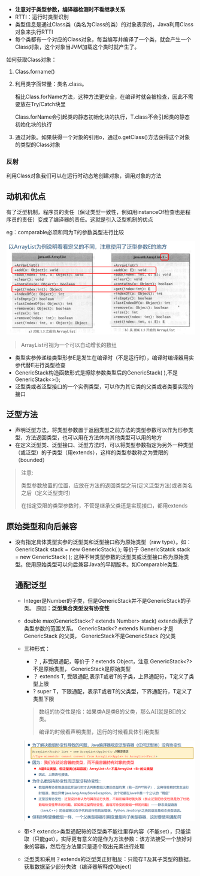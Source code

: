 * **注意对于类型参数，编译器检测时不看继承关系**
* RTTI：运行时类型识别
* 类型信息是通过Class类（类名为Class的类）的对象表示的，Java利用Class对象来执行RTTI
* 每个类都有一个对应的Class对象，每当编写并编译了一个类，就会产生一个Class对象，这个对象当JVM加载这个类时就产生了。

如何获取Class对象：

1. Class.forname()

2. 利用类字面常量：类名.class。

   相比Class.forName方法，这种方法更安全，在编译时就会被检查，因此不需要放在Try/Catch块里

   Class.forName会引起类的静态初始化块的执行，T.class不会引起类的静态初始化块的执行

3. 通过对象。如果获得一个对象的引用o，通过o.getClass()方法获得这个对象的类型的Class对象

### 反射

利用Class对象我们可以在运行时动态地创建对象，调用对象的方法

## 动机和优点

有了泛型机制，程序员的责任（保证类型一致性，例如用instanceOf检查也是程序员的责任）变成了编译器的责任。这就是引入泛型机制的优点

eg：comparable<T>必须和同为T的参数类型进行比较

<img src="./笔记图片/image-20220328162119993.png" alt="image-20220328162119993" style="zoom:67%;" />

> ArrayList可视为一个可以自动增长的数组

* 类型实参传递给类型形参E是发生在编译时（不是运行时），编译时编译器用实参代替E进行类型检查
* GenericStack<E>构造函数形式是擦除参数类型后的GenericStack( ),不是GenericStack<>();
* 泛型类或者泛型接口的一个实例类型，可以作为其它类的父类或者类要实现的接口

## 泛型方法

* 声明泛型方法，将类型参数<E>置于返回类型之前方法的类型参数可以作为形参类型，方法返回类型，也可以用在方法体内其他类型可以用的地方
* 在定义泛型类、泛型接口、泛型方法时，可以将类型参数指定为另外一种类型（或泛型）的子类型（用extends），这样的类型参数称之为受限的（bounded）

>注意:
>
>类型参数放置的位置，应放在方法的返回类型之前(定义泛型方法)或者类名之后（定义泛型类时）
>
>在指定受限的类型参数时，不管是继承父类还是实现接口，都用extends

## 原始类型和向后兼容

* 没有指定具体类型实参的泛型类和泛型接口称为原始类型（raw type）。如：
  GenericStack stack = new GenericStack( ); 等价于
  GenericStatck<Object> stack = new GenericStack<Object>( );
  这种不带类型参数的泛型类或泛型接口称为原始类型。使用原始类型可以向后兼容Java的早期版本。如Comparable类型. 

## 通配泛型

* Integer是Number的子类，但是GenericStack<Integer>并不是GenericStack<Number>的子类。
  原因：**泛型集合类型没有协变性**

* double max(GenericStack<? extends Number> stack)
  extends表示了类型参数的范围关系。 
  GenericStack<? extends Number>才是GenericStack<Integer> 的父类， GenericStack<Number>不是GenericStack<Integer> 的父类

* 三种形式：

  * ？ , 非受限通配，等价于 ? extends Object，注意
    GenericStack<?>不是原始类型， GenericStack是原始类型
  * ？ extends T, 受限通配,表示T或者T的子类，上界通配符，T定义了类型上限
  * ? super T，下限通配，表示T或者T的父类型，下界通配符，T定义了类型下限

  >数组的协变性是指：如果类A是类B的父类，那么A[]就是B[]的父类。
  >
  >编译的时候看声明类型，运行的时候看具体引用类型

  <img src="./笔记图片/image-20220328171929260.png" alt="image-20220328171929260" style="zoom: 67%;" />

* 带<? extends>类型通配符的泛型类不能往里存内容（不能set），只能读取（只能get），实际更有意义的是作为方法参数：该方法接受一个放好对象的容器，然后在方法里只是逐个取出元素进行处理
* <? spuer T>泛型类和采用？extends的泛型类正好相反：只能存T及其子类型的数据，获取数据至少部分失效（编译器解释成Object）
